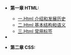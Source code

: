 * **第一章 HTML:**
  
  * [一.Html 介绍和发展历史](html简介和发展史.md)
  * [二.Html 基本结构和语义](html基本结构和语义.md)
  * [三.Html 常用标签](html常用标签.md)
* 
* **第二章 CSS:**  
